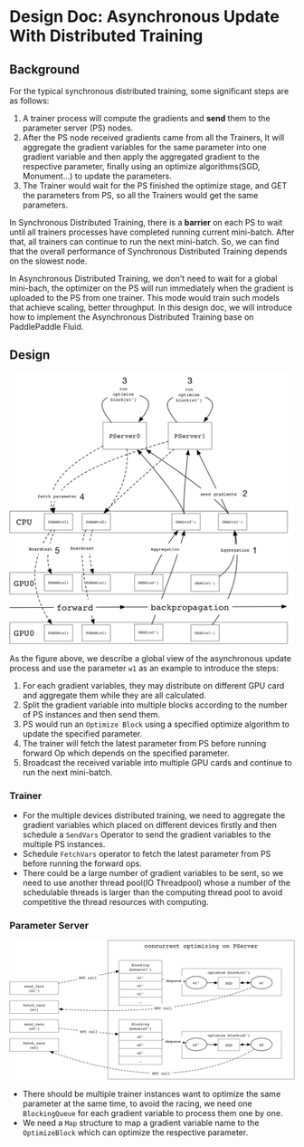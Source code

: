 # Design Doc: Asynchronous Update With Distributed Training

## Background

For the typical synchronous distributed training, some significant steps are as follows:

1. A trainer process will compute the gradients and **send** them to the parameter server (PS) nodes.
1. After the PS node received gradients came from all the Trainers, It will aggregate the
gradient variables for the same parameter into one gradient variable and then apply the aggregated
gradient to the respective parameter, finally using an optimize algorithms(SGD, Monument...)
to update the parameters.
1. The Trainer would wait for the PS finished the optimize stage, and GET the parameters from PS,
so all the Trainers would get the same parameters.

In Synchronous Distributed Training, there is a **barrier** on each PS to wait until all trainers processes
have completed running current mini-batch. After that, all trainers can continue to run the next
mini-batch. So, we can find that the overall performance of Synchronous Distributed Training depends
on the slowest node.

In Asynchronous Distributed Training, we don't need to wait for a global mini-bach, the optimizer on
the PS will run immediately when the gradient is uploaded to the PS from one trainer. This mode would
train such models that achieve scaling, better throughput. In this design doc, we will introduce how to
implement the Asynchronous Distributed Training base on PaddlePaddle Fluid.

## Design

<img src="./src/async_update.png" width="600"/>

As the figure above, we describe a global view of the asynchronous update process and use
the parameter `w1` as an example to introduce the steps:
1. For each gradient variables, they may distribute on different GPU card and aggregate
them while they are all calculated.
1. Split the gradient variable into multiple blocks according to the number of PS
instances and then send them.
1. PS would run an `Optimize Block` using a specified optimize algorithm to update
the specified parameter.
1. The trainer will fetch the latest parameter from PS before running forward Op which depends
on the specified parameter.
1. Broadcast the received variable into multiple GPU cards and continue to run the next
mini-batch.

### Trainer

- For the multiple devices distributed training, we need to aggregate the gradient
variables which placed on different devices firstly and then schedule a `SendVars` Operator to
send the gradient variables to the multiple PS instances.
- Schedule `FetchVars` operator to fetch the latest parameter from PS before running
the forward ops.
- There could be a large number of gradient variables to be sent, so we need to use another
thread pool(IO Threadpool) whose a number of the schedulable threads is larger than the
computing thread pool to avoid competitive the thread resources with computing.

### Parameter Server

<img src="./src/async_pserver.png" width="750"/>

- There should be multiple trainer instances want to optimize the same parameter at
the same time, to avoid the racing, we need one `BlockingQueue` for each gradient
variable to process them one by one.
- We need a `Map` structure to map a gradient variable name to the `OptimizeBlock` which
can optimize the respective parameter.
